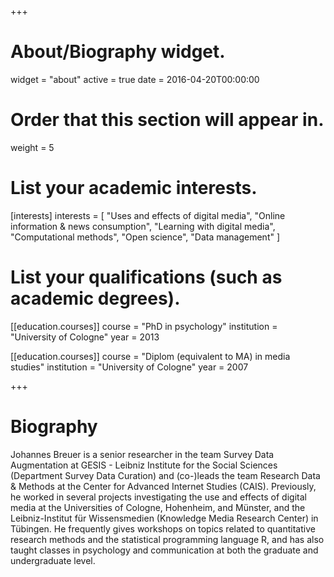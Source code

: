 +++
# About/Biography widget.
widget = "about"
active = true
date = 2016-04-20T00:00:00

# Order that this section will appear in.
weight = 5

# List your academic interests.
[interests]
  interests = [
    "Uses and effects of digital media",
    "Online information & news consumption",
    "Learning with digital media",
    "Computational methods",
    "Open science",
    "Data management"
  ]

# List your qualifications (such as academic degrees).
[[education.courses]]
  course = "PhD in psychology"
  institution = "University of Cologne"
  year = 2013

[[education.courses]]
  course = "Diplom (equivalent to MA) in media studies"
  institution = "University of Cologne"
  year = 2007
 
+++

# Biography

Johannes Breuer is a senior researcher in the team Survey Data Augmentation at GESIS - Leibniz Institute for the Social Sciences (Department Survey Data Curation) and (co-)leads the team Research Data & Methods at the Center for Advanced Internet Studies (CAIS). Previously, he worked in several projects investigating the use and effects of digital media at the Universities of Cologne, Hohenheim, and Münster, and the Leibniz-Institut für Wissensmedien (Knowledge Media Research Center) in Tübingen. He frequently gives workshops on topics related to quantitative research methods and the statistical programming language R, and has also taught classes in psychology and communication at both the graduate and undergraduate level.
